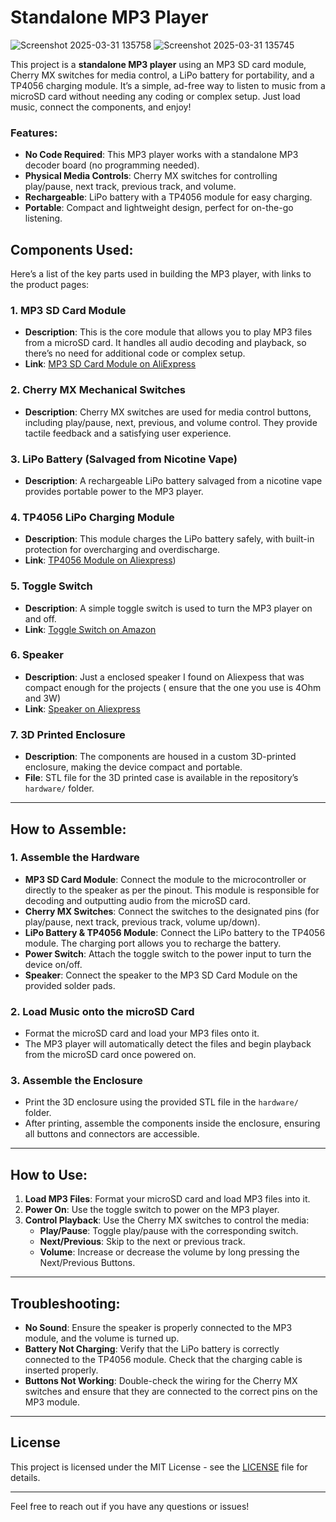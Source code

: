 # Standalone MP3 Player

![Screenshot 2025-03-31 135758](https://github.com/user-attachments/assets/e89cda98-00b3-4386-a0f5-6868412b6618)
![Screenshot 2025-03-31 135745](https://github.com/user-attachments/assets/2b216e62-6aea-4055-a205-999712443104)

This project is a **standalone MP3 player** using an MP3 SD card module, Cherry MX switches for media control, a LiPo battery for portability, and a TP4056 charging module. It’s a simple, ad-free way to listen to music from a microSD card without needing any coding or complex setup. Just load music, connect the components, and enjoy!

### Features:
- **No Code Required**: This MP3 player works with a standalone MP3 decoder board (no programming needed).
- **Physical Media Controls**: Cherry MX switches for controlling play/pause, next track, previous track, and volume.
- **Rechargeable**: LiPo battery with a TP4056 module for easy charging.
- **Portable**: Compact and lightweight design, perfect for on-the-go listening.

## Components Used:
Here’s a list of the key parts used in building the MP3 player, with links to the product pages:

### 1. **MP3 SD Card Module**
   - **Description**: This is the core module that allows you to play MP3 files from a microSD card. It handles all audio decoding and playback, so there’s no need for additional code or complex setup.
   - **Link**: [MP3 SD Card Module on AliExpress]([https://www.aliexpress.us/item/3256806504625045.html?spm=a2g0o.order_list.order_list_main.29.571c1802PPjZk1&gatewayAdapt=glo2usa](https://www.aliexpress.us/item/3256806504625045.html?spm=a2g0o.order_list.order_list_main.77.4c8e194d9vosQF&gatewayAdapt=glo2usa))

### 2. **Cherry MX Mechanical Switches**
   - **Description**: Cherry MX switches are used for media control buttons, including play/pause, next, previous, and volume control. They provide tactile feedback and a satisfying user experience.
   
### 3. **LiPo Battery (Salvaged from Nicotine Vape)**
   - **Description**: A rechargeable LiPo battery salvaged from a nicotine vape provides portable power to the MP3 player.
  

### 4. **TP4056 LiPo Charging Module**
   - **Description**: This module charges the LiPo battery safely, with built-in protection for overcharging and overdischarge.
   - **Link**: [TP4056 Module on Aliexpress](https://www.aliexpress.us/item/3256805951432581.html?spm=a2g0o.productlist.main.15.1f867ef7Fm7euQ&aem_p4p_detail=202503311151511909936599042420003208703&algo_pvid=0c51f7a6-e80b-40e0-8077-77299e075838&algo_exp_id=0c51f7a6-e80b-40e0-8077-77299e075838-7&pdp_ext_f=%7B%22order%22%3A%22454%22%2C%22eval%22%3A%221%22%7D&pdp_npi=4%40dis%21USD%211.69%211.69%21%21%2112.24%2112.24%21%402101c80217434471117815703e0a25%2112000035928826208%21sea%21US%212492344101%21X&curPageLogUid=OqC47eT556Zf&utparam-url=scene%3Asearch%7Cquery_from%3A&search_p4p_id=202503311151511909936599042420003208703_2))

### 5. **Toggle Switch**
   - **Description**: A simple toggle switch is used to turn the MP3 player on and off.
   - **Link**: [Toggle Switch on Amazon](https://www.amazon.com/dp/B075RDYMQQ?ref=ppx_yo2ov_dt_b_fed_asin_title)

### 6. **Speaker**
   - **Description**: Just a enclosed speaker I found on Aliexpess that was compact enough for the projects ( ensure that the one you use is 4Ohm and 3W)
   - **Link**: [Speaker on Aliexpress](https://www.aliexpress.us/item/3256805513376202.html?spm=a2g0o.order_list.order_list_main.149.4c8e194d9vosQF&gatewayAdapt=glo2usa)

### 7. **3D Printed Enclosure**
   - **Description**: The components are housed in a custom 3D-printed enclosure, making the device compact and portable.
   - **File**: STL file for the 3D printed case is available in the repository’s `hardware/` folder.

---

## How to Assemble:

### 1. **Assemble the Hardware**
   - **MP3 SD Card Module**: Connect the module to the microcontroller or directly to the speaker as per the pinout. This module is responsible for decoding and outputting audio from the microSD card.
   - **Cherry MX Switches**: Connect the switches to the designated pins (for play/pause, next track, previous track, volume up/down).
   - **LiPo Battery & TP4056 Module**: Connect the LiPo battery to the TP4056 module. The charging port allows you to recharge the battery.
   - **Power Switch**: Attach the toggle switch to the power input to turn the device on/off.
   - **Speaker**: Connect the speaker to the MP3 SD Card Module on the provided solder pads.

### 2. **Load Music onto the microSD Card**
   - Format the microSD card and load your MP3 files onto it.
   - The MP3 player will automatically detect the files and begin playback from the microSD card once powered on.

### 3. **Assemble the Enclosure**
   - Print the 3D enclosure using the provided STL file in the `hardware/` folder.
   - After printing, assemble the components inside the enclosure, ensuring all buttons and connectors are accessible.

---

## How to Use:

1. **Load MP3 Files**: Format your microSD card and load MP3 files into it. 
2. **Power On**: Use the toggle switch to power on the MP3 player.
3. **Control Playback**: Use the Cherry MX switches to control the media:
   - **Play/Pause**: Toggle play/pause with the corresponding switch.
   - **Next/Previous**: Skip to the next or previous track.
   - **Volume**: Increase or decrease the volume by long pressing the Next/Previous Buttons.

---

## Troubleshooting:

- **No Sound**: Ensure the speaker is properly connected to the MP3 module, and the volume is turned up.
- **Battery Not Charging**: Verify that the LiPo battery is correctly connected to the TP4056 module. Check that the charging cable is inserted properly.
- **Buttons Not Working**: Double-check the wiring for the Cherry MX switches and ensure that they are connected to the correct pins on the MP3 module.

---

## License

This project is licensed under the MIT License - see the [LICENSE](./LICENSE) file for details.

---

Feel free to reach out if you have any questions or issues!
